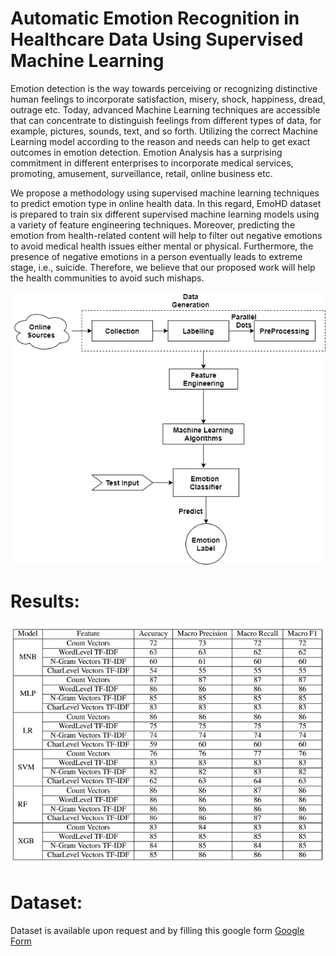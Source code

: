 # Automatic Emotion Recognition in Healthcare Data Using Supervised Machine Learning
Emotion detection is the way towards perceiving or recognizing distinctive human feelings to incorporate satisfaction, misery, shock, happiness, dread, outrage etc. Today, advanced Machine Learning techniques are accessible that can concentrate to distinguish feelings from different types of data, for example, pictures, sounds, text, and so forth. Utilizing the correct Machine Learning model according to the reason and needs can help to get exact outcomes in emotion detection. Emotion Analysis has a surprising commitment in different enterprises to incorporate medical services, promoting, amusement, surveillance, retail, online business etc.

We propose a methodology using supervised machine learning techniques to predict emotion type in online health data. In this regard, EmoHD dataset is prepared to train six different supervised machine learning models using a variety of feature engineering techniques. Moreover, predicting the emotion from health-related content will help to filter out negative emotions to avoid medical health issues either mental or physical. Furthermore, the presence of negative emotions in a person eventually leads to extreme stage, i.e., suicide. Therefore, we believe that our proposed work will help the health communities to avoid such mishaps.

![Architecture](https://github.com/nazishazam/EmoHD/blob/main/Architecture.png)

# Results:
![Results](https://github.com/nazishazam/EmoHD/blob/main/results.PNG)

# Dataset:
Dataset is available upon request and by filling this google form [Google Form](https://forms.gle/QPTM8ZBeUoUzW2fs7)

